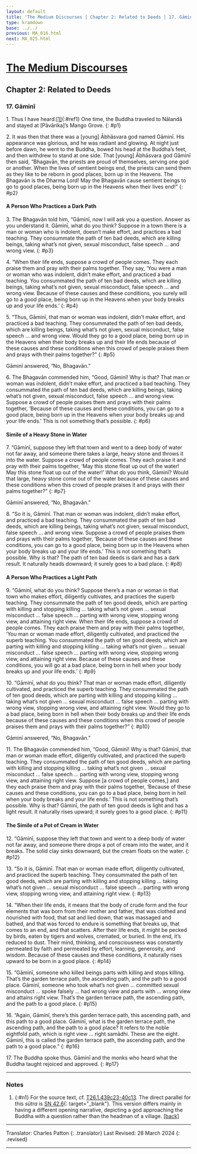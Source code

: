 ```yaml
---
layout: default
title: 'The Medium Discourses | Chapter 2: Related to Deeds | 17. Gāminī'
type: kramdown
base: ../../
previous: MA_016.html
next: MA_025.html
---
```


# [The Medium Discourses](index.html)
## Chapter 2: Related to Deeds
### 17. Gāminī

1\. Thus I have heard:[\[1\]](#n1){:#ref1} One time, the Buddha traveled to Nālandā and stayed at [Pāvārika]’s Mango Grove.
{: #p1}

2\. It was then that there was a [young] Ābhāsvara god named Gāminī. His appearance was glorious, and he was radiant and glowing. At night just before dawn, he went to the Buddha, bowed his head at the Buddha’s feet, and then withdrew to stand at one side. That [young] Ābhāsvara god Gāminī then said, “Bhagavān, the priests are proud of themselves, serving one god or another. When the lives of sentient beings end, the priests can send them as they like to be reborn in good places, born up in the Heavens. The Bhagavān is the Dharma Lord! May the Bhagavān cause sentient beings to go to good places, being born up in the Heavens when their lives end!”
{: #p2}

#### A Person Who Practices a Dark Path

3\. The Bhagavān told him, “Gāminī, now I will ask you a question. Answer as you understand it. Gāminī, what do you think? Suppose in a town there is a man or woman who is indolent, doesn’t make effort, and practices a bad teaching. They consummate the path of ten bad deeds, which are killing beings, taking what’s not given, sexual misconduct, false speech … and wrong view.
{: #p3}

4\. “When their life ends, suppose a crowd of people comes. They each praise them and pray with their palms together. They say, ‘You were a man or woman who was indolent, didn’t make effort, and practiced a bad teaching. You consummated the path of ten bad deeds, which are killing beings, taking what’s not given, sexual misconduct, false speech … and wrong view. Because of these causes and these conditions, you surely will go to a good place, being born up in the Heavens when your body breaks up and your life ends.’
{: #p4}

5\. “Thus, Gāminī, that man or woman was indolent, didn’t make effort, and practiced a bad teaching. They consummated the path of ten bad deeds, which are killing beings, taking what’s not given, sexual misconduct, false speech … and wrong view. Would they go to a good place, being born up in the Heavens when their body breaks up and their life ends because of these causes and these conditions when this crowd of people praises them and prays with their palms together?”
{: #p5}

Gāminī answered, “No, Bhagavān.”

6\. The Bhagavān commended him, “Good, Gāminī! Why is that? That man or woman was indolent, didn’t make effort, and practiced a bad teaching. They consummated the path of ten bad deeds, which are killing beings, taking what’s not given, sexual misconduct, false speech … and wrong view. Suppose a crowd of people praises them and prays with their palms together, ‘Because of these causes and these conditions, you can go to a good place, being born up in the Heavens when your body breaks up and your life ends.’ This is not something that’s possible.
{: #p6}

#### Simile of a Heavy Stone in Water

7\. “Gāminī, suppose they left that town and went to a deep body of water not far away, and someone there takes a large, heavy stone and throws it into the water. Suppose a crowd of people comes. They each praise it and pray with their palms together, ‘May this stone float up out of the water! May this stone float up out of the water!’ What do you think, Gāminī? Would that large, heavy stone come out of the water because of these causes and these conditions when this crowd of people praises it and prays with their palms together?”
{: #p7}

Gāminī answered, “No, Bhagavān.”

8\. “So it is, Gāminī. That man or woman was indolent, didn’t make effort, and practiced a bad teaching. They consummated the path of ten bad deeds, which are killing beings, taking what’s not given, sexual misconduct, false speech … and wrong view. Suppose a crowd of people praises them and prays with their palms together, ‘Because of these causes and these conditions, you can go to a good place, being born up in the Heavens when your body breaks up and your life ends.’ This is not something that’s possible. Why is that? The path of ten bad deeds is dark and has a dark result. It naturally heads downward; it surely goes to a bad place.
{: #p8}

#### A Person Who Practices a Light Path

9\. “Gāminī, what do you think? Suppose there’s a man or woman in that town who makes effort, diligently cultivates, and practices the superb teaching. They consummate the path of ten good deeds, which are parting with killing and stopping killing … taking what’s not given … sexual misconduct … false speech … parting with wrong view, stopping wrong view, and attaining right view. When their life ends, suppose a crowd of people comes. They each praise them and pray with their palms together, ‘You man or woman made effort, diligently cultivated, and practiced the superb teaching. You consummated the path of ten good deeds, which are parting with killing and stopping killing … taking what’s not given … sexual misconduct … false speech … parting with wrong view, stopping wrong view, and attaining right view. Because of these causes and these conditions, you will go at a bad place, being born in hell when your body breaks up and your life ends.’
{: #p9}

10\. “Gāminī, what do you think? That man or woman made effort, diligently cultivated, and practiced the superb teaching. They consummated the path of ten good deeds, which are parting with killing and stopping killing … taking what’s not given … sexual misconduct … false speech … parting with wrong view, stopping wrong view, and attaining right view. Would they go to a bad place, being born in hell when their body breaks up and their life ends because of these causes and these conditions when this crowd of people praises them and prays with their palms together?”
{: #p10}

Gāminī answered, “No, Bhagavān.”

11\. The Bhagavān commended him, “Good, Gāminī! Why is that? Gāminī, that man or woman made effort, diligently cultivated, and practiced the superb teaching. They consummated the path of ten good deeds, which are parting with killing and stopping killing … taking what’s not given … sexual misconduct … false speech … parting with wrong view, stopping wrong view, and attaining right view. Suppose [a crowd of people comes,] and they each praise them and pray with their palms together, ‘Because of these causes and these conditions, you can go to a bad place, being born in hell when your body breaks and your life ends.’ This is not something that’s possible. Why is that? Gāminī, the path of ten good deeds is light and has a light result. It naturally rises upward; it surely goes to a good place.
{: #p11}

#### The Simile of a Pot of Cream in Water

12\. “Gāminī, suppose they left that town and went to a deep body of water not far away, and someone there drops a pot of cream into the water, and it breaks. The solid clay sinks downward, but the cream floats on the water.
{: #p12}

13\. “So it is, Gāminī. That man or woman made effort, diligently cultivated, and practiced the superb teaching. They consummated the path of ten good deeds, which are parting with killing and stopping killing … taking what’s not given … sexual misconduct … false speech … parting with wrong view, stopping wrong view, and attaining right view.
{: #p13}

14\. “When their life ends, it means that the body of crude form and the four elements that was born from their mother and father, that was clothed and nourished with food, that sat and lied down, that was massaged and bathed, and that was forced to endure is something that breaks up, that comes to an end, and that scatters. After their life ends, it might be pecked by birds, eaten by tigers and wolves, cremated, or buried. In the end, it’s reduced to dust. Their mind, thinking, and consciousness was constantly permeated by faith and permeated by effort, learning, generosity, and wisdom. Because of these causes and these conditions, it naturally rises upward to be born in a good place.
{: #p14}

15\. “Gāminī, someone who killed beings parts with killing and stops killing. That’s the garden terrace path, the ascending path, and the path to a good place. Gāminī, someone who took what’s not given … committed sexual misconduct … spoke falsely … had wrong view and parts with … wrong view and attains right view. That’s the garden terrace path, the ascending path, and the path to a good place.
{: #p15}

16\. “Again, Gāminī, there’s this garden terrace path, this ascending path, and this path to a good place. Gāminī, what is the garden terrace path, the ascending path, and the path to a good place? It refers to the noble eightfold path, which is right view … right samādhi. These are the eight. Gāminī, this is called the garden terrace path, the ascending path, and the path to a good place.”
{: #p16}

17\. The Buddha spoke thus. Gāminī and the monks who heard what the Buddha taught rejoiced and approved.
{: #p17}

---

### Notes

1. {:#n1} For the source text, cf. <a href="https://cbetaonline.dila.edu.tw/zh/T01n0026_p0439c23" target="_blank">T26.1.439c23-40c13</a>. The direct parallel for this <em>sūtra</em> is [SN 42.6](https://suttacentral.net/sn42.6){: target="_blank"}. This version differs mainly in having a different opening narrative, depicting a god approaching the Buddha with a question rather than the headman of a village. [\[back\]](#ref1)

---

Translator: Charles Patton
{: .translator}
Last Revised: 28 March 2024
{: .revised}

---